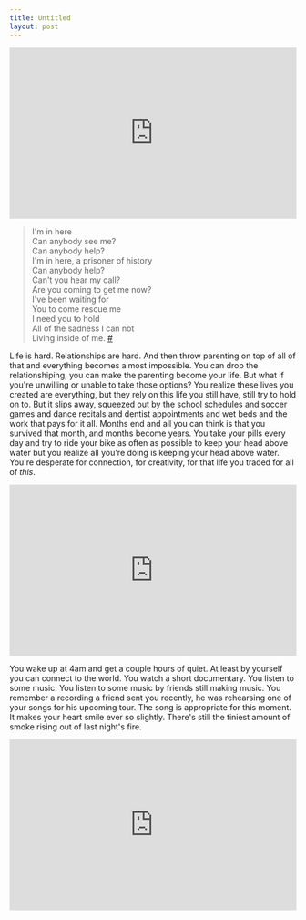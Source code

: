 ```yaml
---
title: Untitled
layout: post
---
```


<iframe width="100%" height="300" src="https://www.youtube.com/embed/PQXB9jHF7FA" frameborder="0" allow="encrypted-media" allowfullscreen></iframe>

>I'm in here  
>Can anybody see me?  
>Can anybody help?  
>I'm in here, a prisoner of history  
>Can anybody help?  
>Can't you hear my call?  
>Are you coming to get me now?  
>I've been waiting for  
>You to come rescue me  
>I need you to hold  
>All of the sadness I can not  
>Living inside of me. [#](https://youtu.be/Owr4U55WpDs)

Life is hard. Relationships are hard. And then throw parenting on top of all of that and everything becomes almost impossible. You can drop the relationshiping, you can make the parenting become your life. But what if you're unwilling or unable to take those options? You realize these lives you created are everything, but they rely on this life you still have, still try to hold on to. But it slips away, squeezed out by the school schedules and soccer games and dance recitals and dentist appointments and wet beds and the work that pays for it all. Months end and all you can think is that you survived that month, and months become years. You take your pills every day and try to ride your bike as often as possible to keep your head above water but you realize all you're doing is keeping your head above water. You're desperate for connection, for creativity, for that life you traded for all of _this_. 

<iframe width="100%" height="300" src="https://www.youtube.com/embed/WDE2f1O3x9I" frameborder="0" allow="encrypted-media" allowfullscreen></iframe>

You wake up at 4am and get a couple hours of quiet. At least by yourself you can connect to the world. You watch a short documentary. You listen to some music. You listen to some music by friends still making music. You remember a recording a friend sent you recently, he was rehearsing one of your songs for his upcoming tour. The song is appropriate for this moment. It makes your heart smile ever so slightly. There's still the tiniest amount of smoke rising out of last night's fire.

<iframe width="100%" height="300" src="https://www.youtube.com/embed/ib5TpTApZS8" frameborder="0" allow="autoplay; encrypted-media" allowfullscreen></iframe>
